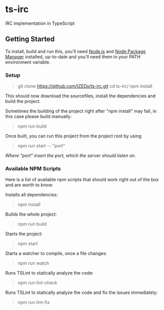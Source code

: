 # ts-irc

IRC implementation in TypeScript

## Getting Started

To install, build and run this, you'll need [Node.js](https://nodejs.org) and [Node Package Manager](https://www.npmjs.com/) installed, up-to-date and you'll need them in your PATH environment variable.

### Setup

> git clone https://github.com/IZEDx/ts-irc.git
> cd ts-irc/
> npm install

This should now download the sourcefiles, install the dependencies and build the project.

Sometimes the building of the project right after "npm install" may fail, in this case please build manually:

> npm run build

Once built, you can run this project from the project root by using

> npm run start -- "port"

*Where "port" insert the port, which the server should listen on.*

### Available NPM Scripts

Here is a list of available npm scripts that should work right out of the box and are worth to know:

Installs all dependencies:

> npm install

Builds the whole project:

> npm run build

Starts the project:

> npm start

Starts a watcher to compile, once a file changes:

> npm run watch

Runs TSLint to statically analyze the code:

> npm run lint-check

Runs TSLint to statically analyze the code and fix the issues immediately:

> npm run lint-fix

